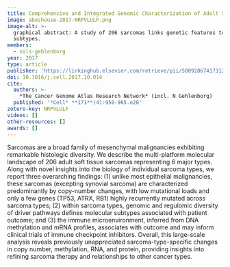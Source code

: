 ```yaml
---
title: Comprehensive and Integrated Genomic Characterization of Adult Soft Tissue Sarcomas
image: abeshouse-2017-NRPVLULF.png
image-alt: >-
  graphical abstract: A study of 206 sarcomas links genetic features to prognosis across LMS, MFS, UPS, and DDLPS
  subtypes.
members:
  - nils-gehlenborg
year: 2017
type: article
publisher: 'https://linkinghub.elsevier.com/retrieve/pii/S0092867417312035'
doi: 10.1016/j.cell.2017.10.014
cite:
  authors: >-
    *The Cancer Genome Atlas Research Network* (incl. N Gehlenborg)
  published: '*Cell* **171**(4):950-965.e28'
zotero-key: NRPVLULF
videos: []
other-resources: []
awards: []
---
```

Sarcomas are a broad family of mesenchymal malignancies exhibiting remarkable histologic diversity. We describe the multi-platform molecular landscape of 206 adult soft tissue sarcomas representing 6 major types. Along with novel insights into the biology of individual sarcoma types, we report three overarching findings: (1) unlike most epithelial malignancies, these sarcomas (excepting synovial sarcoma) are characterized predominantly by copy-number changes, with low mutational loads and only a few genes (TP53, ATRX, RB1) highly recurrently mutated across sarcoma types; (2) within sarcoma types, genomic and regulomic diversity of driver pathways defines molecular subtypes associated with patient outcome; and (3) the immune microenvironment, inferred from DNA methylation and mRNA profiles, associates with outcome and may inform clinical trials of immune checkpoint inhibitors. Overall, this large-scale analysis reveals previously unappreciated sarcoma-type-specific changes in copy number, methylation, RNA, and protein, providing insights into refining sarcoma therapy and relationships to other cancer types.
